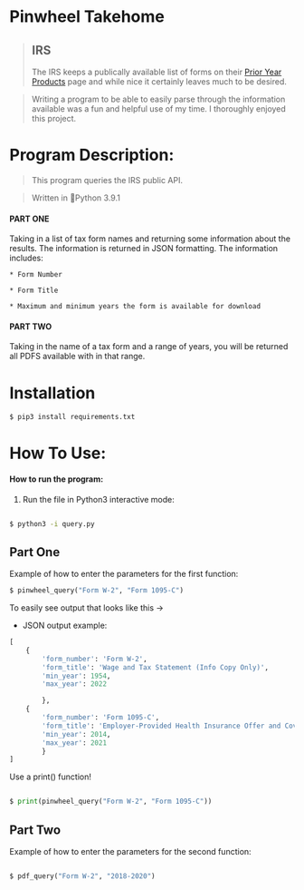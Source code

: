 # Pinwheel Takehome 

>  ## IRS
>
> The IRS keeps a publically available list of forms on their [Prior Year Products](https://apps.irs.gov/app/picklist/list/priorFormPublication.html) page and while nice it certainly leaves much to be desired.

> Writing a program to be able to easily parse through
the information available was a fun and helpful use of my time. 
> I thoroughly enjoyed this project.

>

# Program Description:

> This program queries the IRS public API.

>

> Written in  🐍Python 3.9.1

#### PART ONE 

Taking in a list of tax form names and returning some 
information about the results. 
The information is returned in JSON formatting.
The information includes:<br>

    * Form Number

    * Form Title

    * Maximum and minimum years the form is available for download    

#### PART TWO

Taking in the name of a tax form and a range of years, you will
be returned all PDFS available with in that range. 

# Installation

```bash
$ pip3 install requirements.txt
```

# How To Use:

#### How to run the program:

1. Run the file in Python3 interactive mode:
```bash

$ python3 -i query.py

``` 

## Part One

Example of how to enter the parameters for the first function:
```python
$ pinwheel_query("Form W-2", "Form 1095-C")
```
To easily see output that looks like this  ->

* JSON output example:

```python
[
    {
        'form_number': 'Form W-2', 
        'form_title': 'Wage and Tax Statement (Info Copy Only)',
        'min_year': 1954, 
        'max_year': 2022

        },
    {   
        'form_number': 'Form 1095-C', 
        'form_title': 'Employer-Provided Health Insurance Offer and Coverage', 
        'min_year': 2014, 
        'max_year': 2021
        }
]
```
Use a print() function!
```python

$ print(pinwheel_query("Form W-2", "Form 1095-C"))

```


## Part Two

Example of how to enter the parameters for the second function:

```python

$ pdf_query("Form W-2", "2018-2020")

```
